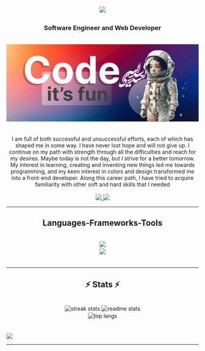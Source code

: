 <h1 align="center">
    <img src="https://readme-typing-svg.herokuapp.com/?font=Jaro&size=45&center=true&vCenter=true&width=600&height=70&color=F7ED1B&duration=4000&lines=Hi+There!+👋;+I'm+Asad+Heidari;" />
</h1>

<h3 align="center">Software Engineer and Web Developer</h3>

<br/>

<img src="./resource/images/banner.jpg" alt="Banner">

<br/>
<br/>
<br/>

<div align="center">
    I am full of both successful and unsuccessful efforts, each of which has shaped me in some way. I have never lost hope and will not give up. I continue on my path with strength through all the difficulties and reach for my desires. Maybe today is not the day, but I strive for a better tomorrow.
    My interest in learning, creating and inventing new things led me towards programming, and my keen interest in colors and design transformed me into a front-end developer. Along this career path, I have tried to acquire familiarity with other soft and hard skills that I needed
</div>

<br />

<div align="center"> 
  <a href="mailto:asadheidari86@gmail.com">
    <img src="https://img.shields.io/badge/Gmail-333333?style=for-the-badge&logo=gmail&logoColor=red" />
  </a>
  <a href="https://www.linkedin.com/in/asad-heidari-9197831b7/" target="_blank">
    <img src="https://img.shields.io/badge/LinkedIn-0077B5?style=for-the-badge&logo=linkedin&logoColor=white" target="_blank" />
  </a>
  <!-- <a href="" target="_blank">
     <img src="https://img.shields.io/badge/Portfolio-FF5722?style=for-the-badge&logo=todoist&logoColor=white" target="_blank" /> <!-- sqlite, safari, google-chrome are other good icon options -->
  </a> 
</div>

 <hr/>
 
<h2 align="center">Languages-Frameworks-Tools</h2>
<br/>
<div align="center">
    <img src="https://skillicons.dev/icons?i=javascript,typescript,html,css" /><br>
    <img src="https://skillicons.dev/icons?i=react,next,sass,mui,photoshop,figma,tailwind,git" />
</div>

<br/>
<hr/>

<h2 align="center">⚡ Stats ⚡</h2>

<br>

<div align=center>
  <img width=390 src="https://github-readme-streak-stats-salesp07.vercel.app/?user=salesp07&count_private=true&theme=react&border_radius=10" alt="streak stats"/>
  <img width=390 src="https://github-readme-stats-salesp07.vercel.app/api?username=salesp07&count_private=true&show_icons=true&theme=react&rank_icon=github&border_radius=10" alt="readme stats" />
  <br/>
  <img width=325 align="center" src="https://github-readme-stats-salesp07.vercel.app/api/top-langs/?username=salesp07&hide=HTML&langs_count=8&layout=compact&theme=react&border_radius=10&size_weight=0.5&count_weight=0.5&exclude_repo=github-readme-stats" alt="top langs" />
</div>

<br/>
<br/>

<img align="center" src="https://visitor-badge.laobi.icu/badge?page_id=salesp07.salesp07" />

<hr/>
<br/>